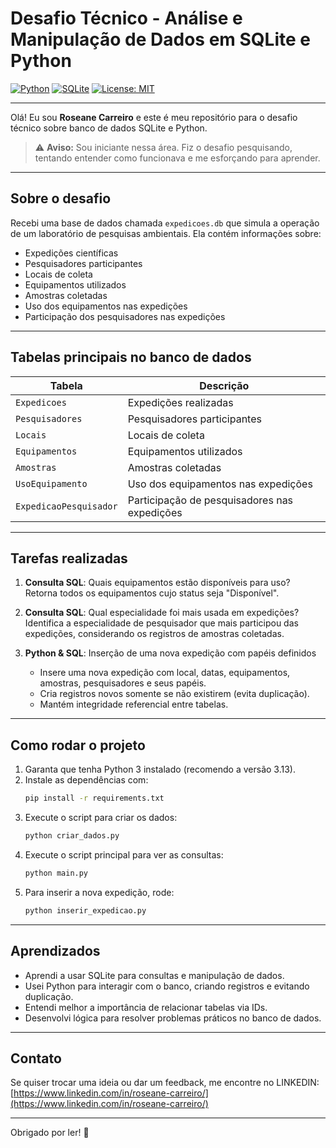 # Desafio Técnico - Análise e Manipulação de Dados em SQLite e Python

[![Python](https://img.shields.io/badge/python-3.13-blue?logo=python&style=for-the-badge)](https://www.python.org/)
[![SQLite](https://img.shields.io/badge/SQLite-3.37.2-lightgrey?logo=sqlite&style=for-the-badge)](https://www.sqlite.org/index.html)
[![License: MIT](https://img.shields.io/badge/License-MIT-green?style=for-the-badge)](LICENSE)

---

Olá! Eu sou **Roseane Carreiro** e este é meu repositório para o desafio técnico sobre banco de dados SQLite e Python.

> ⚠️ **Aviso:** Sou iniciante nessa área. Fiz o desafio pesquisando, tentando entender como funcionava e me esforçando para aprender.

---

## Sobre o desafio

Recebi uma base de dados chamada `expedicoes.db` que simula a operação de um laboratório de pesquisas ambientais. Ela contém informações sobre:

- Expedições científicas
- Pesquisadores participantes
- Locais de coleta
- Equipamentos utilizados
- Amostras coletadas
- Uso dos equipamentos nas expedições
- Participação dos pesquisadores nas expedições

---

## Tabelas principais no banco de dados

| Tabela              | Descrição                               |
|---------------------|---------------------------------------|
| `Expedicoes`        | Expedições realizadas                  |
| `Pesquisadores`     | Pesquisadores participantes           |
| `Locais`            | Locais de coleta                      |
| `Equipamentos`      | Equipamentos utilizados                |
| `Amostras`          | Amostras coletadas                     |
| `UsoEquipamento`    | Uso dos equipamentos nas expedições   |
| `ExpedicaoPesquisador` | Participação de pesquisadores nas expedições |

---

## Tarefas realizadas

1. **Consulta SQL**: Quais equipamentos estão disponíveis para uso?  
   Retorna todos os equipamentos cujo status seja "Disponível".

2. **Consulta SQL**: Qual especialidade foi mais usada em expedições?  
   Identifica a especialidade de pesquisador que mais participou das expedições, considerando os registros de amostras coletadas.

3. **Python & SQL**: Inserção de uma nova expedição com papéis definidos  
   - Insere uma nova expedição com local, datas, equipamentos, amostras, pesquisadores e seus papéis.  
   - Cria registros novos somente se não existirem (evita duplicação).  
   - Mantém integridade referencial entre tabelas.

---

## Como rodar o projeto

1. Garanta que tenha Python 3 instalado (recomendo a versão 3.13).  
2. Instale as dependências com:  
   ```bash
   pip install -r requirements.txt
   ```  
3. Execute o script para criar os dados:  
   ```bash
   python criar_dados.py
   ```  
4. Execute o script principal para ver as consultas:  
   ```bash
   python main.py
   ```  
5. Para inserir a nova expedição, rode:  
   ```bash
   python inserir_expedicao.py
   ```  

---

## Aprendizados

- Aprendi a usar SQLite para consultas e manipulação de dados.  
- Usei Python para interagir com o banco, criando registros e evitando duplicação.  
- Entendi melhor a importância de relacionar tabelas via IDs.  
- Desenvolvi lógica para resolver problemas práticos no banco de dados.

---

## Contato

Se quiser trocar uma ideia ou dar um feedback, me encontre no LINKEDIN:  
[https://www.linkedin.com/in/roseane-carreiro/](https://www.linkedin.com/in/roseane-carreiro/)

---

Obrigado por ler! 🌟
